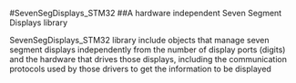 #SevenSegDisplays_STM32
##A hardware independent Seven Segment Displays library

SevenSegDisplays_STM32 library include objects that manage seven segment displays independently from the
number of display ports (digits) and the hardware that drives those displays, including the communication
protocols used by those drivers to get the information to be displayed
  
